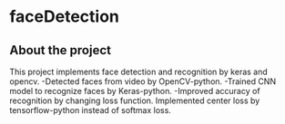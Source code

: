 # faceDetection

## About the project
This project implements face detection and recognition by keras and opencv.
-Detected faces from video by OpenCV-python.
-Trained CNN model to recognize faces by Keras-python.
-Improved accuracy of recognition by changing loss function. Implemented center loss by tensorflow-python instead of softmax loss.
